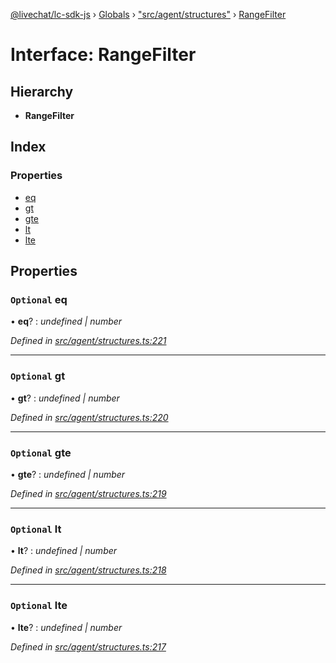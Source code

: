 [@livechat/lc-sdk-js](../README.md) › [Globals](../globals.md) › ["src/agent/structures"](../modules/_src_agent_structures_.md) › [RangeFilter](_src_agent_structures_.rangefilter.md)

# Interface: RangeFilter

## Hierarchy

* **RangeFilter**

## Index

### Properties

* [eq](_src_agent_structures_.rangefilter.md#optional-eq)
* [gt](_src_agent_structures_.rangefilter.md#optional-gt)
* [gte](_src_agent_structures_.rangefilter.md#optional-gte)
* [lt](_src_agent_structures_.rangefilter.md#optional-lt)
* [lte](_src_agent_structures_.rangefilter.md#optional-lte)

## Properties

### `Optional` eq

• **eq**? : *undefined | number*

*Defined in [src/agent/structures.ts:221](https://github.com/livechat/lc-sdk-js/blob/ce4846a/src/agent/structures.ts#L221)*

___

### `Optional` gt

• **gt**? : *undefined | number*

*Defined in [src/agent/structures.ts:220](https://github.com/livechat/lc-sdk-js/blob/ce4846a/src/agent/structures.ts#L220)*

___

### `Optional` gte

• **gte**? : *undefined | number*

*Defined in [src/agent/structures.ts:219](https://github.com/livechat/lc-sdk-js/blob/ce4846a/src/agent/structures.ts#L219)*

___

### `Optional` lt

• **lt**? : *undefined | number*

*Defined in [src/agent/structures.ts:218](https://github.com/livechat/lc-sdk-js/blob/ce4846a/src/agent/structures.ts#L218)*

___

### `Optional` lte

• **lte**? : *undefined | number*

*Defined in [src/agent/structures.ts:217](https://github.com/livechat/lc-sdk-js/blob/ce4846a/src/agent/structures.ts#L217)*
